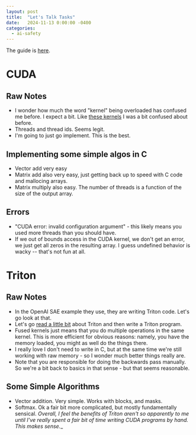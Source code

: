 ```yaml
---
layout: post
title:  "Let's Talk Tasks"
date:   2024-11-13 0:00:00 -0400
categories:
  - ai-safety
---
```


The guide is [here](https://docs.nvidia.com/cuda/cuda-c-programming-guide/index.html).

# CUDA

## Raw Notes
- I wonder how much the word "kernel" being overloaded has confused me before. I expect a bit. Like [these kernels](https://github.com/openai/sparse_autoencoder/blob/main/sparse_autoencoder/kernels.py) I was a bit confused about before. 
- Threads and thread ids. Seems legit. 
- I'm going to just go implement. This is the best.

## Implementing some simple algos in C
- Vector add very easy
- Matrix add also very easy, just getting back up to speed with C code and mallocing arrays. 
- Matrix multiply also easy. The number of threads is a function of the size of the output array.

## Errors
- "CUDA error: invalid configuration argument" - this likely means you used more threads than you should have.
- If we out of bounds access in the CUDA kernel, we don't get an error, we just get all zeros in the resulting array. I guess undefined behavior is wacky -- that's not fun at all. 

# Triton

## Raw Notes
- In the OpenAI SAE example they use, they are writing Triton code. Let's go look at that.
- Let's go [read a little bit](https://openai.com/index/triton/) about Triton and then write a Triton program.  
- Fused kernels just means that you do multiple operations in the same kernel. This is more efficient for obvious reasons: namely, you have the memory loaded, you might as well do the things there. 
- I really love I don't need to write in C, but at the same time we're still working with raw memory - so I wonder much better things really are. 
- Note that you are responsible for doing the backwards pass manually. So we're a bit back to basics in that sense - but that seems reasonable. 

## Some Simple Algorithms
- Vector addition. Very simple. Works with blocks, and masks. 
- Softmax. Ok a fair bit more complicated, but mostly fundamentally sensical. _Overall, I feel the benefits of Triton aren't so apparently to me until I've really spent a fair bit of time writing CUDA programs by hand. This makes sense.__